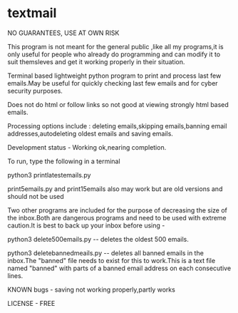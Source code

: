 # textmail

NO GUARANTEES,
USE AT OWN RISK

This program is not meant for the general public ,like all my programs,it is only useful for people who already do programming and can modify it
to suit themsleves and get it working properly in their situation.

Terminal based lightweight python program to print and process last few emails.May be useful for quickly checking last few emails and for cyber security purposes.

Does not do html or follow links so not good at viewing strongly html based emails.

Processing options include : deleting emails,skipping emails,banning email addresses,autodeleting oldest emails and saving emails.

Development status - Working ok,nearing completion.

To run, type the following in a terminal

python3 printlatestemails.py

print5emails.py and print15emails also may work but  are old versions and should not be used


Two other programs are included for the purpose of decreasing the size of the inbox.Both are dangerous programs and need to be used with extreme caution.It is best to back up your inbox before using -


python3 delete500emails.py -- deletes the oldest 500 emails.

python3 deletebannedmeails.py -- deletes all banned emails in the inbox.The "banned" file needs to exist for this to work.This is a text file named "banned" with parts of a banned email address on each consecutive lines.

KNOWN bugs - saving not working properly,partly works



LICENSE - FREE
